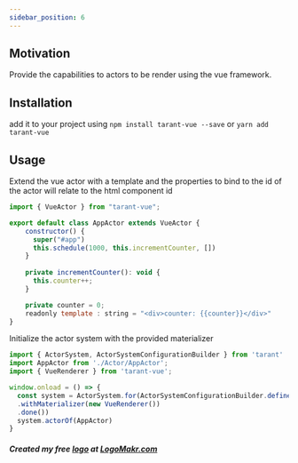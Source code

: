 ```yaml
---
sidebar_position: 6
---
```


## Motivation

Provide the capabilities to actors to be render using the vue framework.

## Installation

add it to your project using `npm install tarant-vue --save` or `yarn add tarant-vue`

## Usage

Extend the vue actor with a template and the properties to bind to the id of the actor will relate to the html component id

```js
import { VueActor } from "tarant-vue";

export default class AppActor extends VueActor {
    constructor() {
      super("#app")
      this.schedule(1000, this.incrementCounter, [])
    }
  
    private incrementCounter(): void {
      this.counter++;
    }

    private counter = 0; 
    readonly template : string = "<div>counter: {{counter}}</div>"
}
```

Initialize the actor system with the provided materializer
```js
import { ActorSystem, ActorSystemConfigurationBuilder } from 'tarant'
import AppActor from './Actor/AppActor';
import { VueRenderer } from 'tarant-vue';

window.onload = () => {
  const system = ActorSystem.for(ActorSystemConfigurationBuilder.define()
  .withMaterializer(new VueRenderer())
  .done())  
  system.actorOf(AppActor)
}
```
##### Created my free [logo](https://logomakr.com/3zsWGM) at <a href="http://logomakr.com" title="Logo Makr">LogoMakr.com</a> 